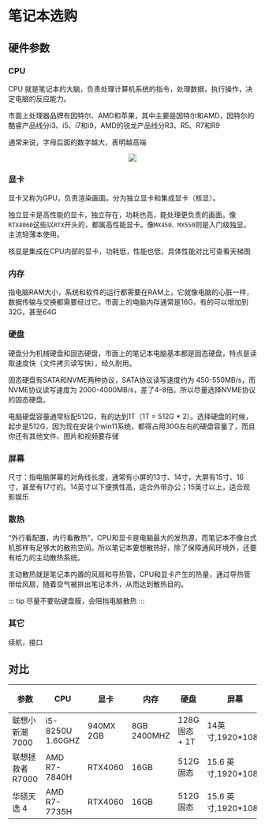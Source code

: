 # 笔记本选购

## 硬件参数

### CPU

CPU 就是笔记本的大脑，负责处理计算机系统的指令，处理数据，执行操作，决定电脑的反应能力。

市面上处理器品牌有因特尔、AMD和苹果，其中主要是因特尔和AMD，因特尔的酷睿产品线分i3、i5、i7和i9，AMD的锐龙产品线分R3、R5、R7和R9

通常来说，字母后面的数字越大，表明越高端

<div style="text-align:center">
<img src="@/CPU.png"/>
</div>

### 显卡

显卡又称为GPU，负责渲染画面。分为独立显卡和集成显卡（核显）。

独立显卡是高性能的显卡，独立存在，功耗也高，能处理更负责的画面。像`RTX4060`这些以`RTX`开头的，都属高性能显卡。像`MX450、MX550`则是入门级独显，主流轻薄本使用。

核显是集成在CPU内部的显卡，功耗低，性能也低，具体性能对比可查看天梯图

### 内存

指电脑RAM大小，系统和软件的运行都需要在RAM上，它就像电脑的心脏一样，数据传输与交换都需要经过它。市面上的电脑内存通常是16G，有的可以增加到32G，甚至64G

### 硬盘
硬盘分为机械硬盘和固态硬盘，市面上的笔记本电脑基本都是固态硬盘，特点是读取速度快（文件拷贝读写快），经久耐用。

固态硬盘有SATA和NVME两种协议，SATA协议读写速度约为 450-550MB/s，而NVME协议读写速度为 2000-4000MB/s，差了4-8倍。所以尽量选择NVME协议的固态硬盘。

电脑硬盘容量通常标配512G，有的达到1T（1T = 512G * 2）。选择硬盘的时候，起步是512G，因为现在安装个win11系统，都得占用30G左右的硬盘容量了，而且你还有其他文件、图片和视频要存储

### 屏幕

尺寸：指电脑屏幕的对角线长度，通常有小屏的13寸、14寸，大屏有15寸、16寸，甚至有17寸的。14英寸以下便携性高，适合外带办公；15英寸以上，适合观影娱乐

### 散热
“外行看配置，内行看散热”，CPU和显卡是电脑最大的发热源，而笔记本不像台式机那样有足够大的散热空间。所以笔记本要想散热好，除了保障通风环境外，还要有给力的主动散热系统。

主动散热就是笔记本内置的风扇和导热管，CPU和显卡产生的热量，通过导热管带给风扇，随着空气被排出笔记本外，从而达到散热目的。

::: tip
尽量不要贴键盘膜，会阻挡电脑散热
:::

### 其它

续航，接口


## 对比

| 参数 | CPU | 显卡 | 内存 | 硬盘 | 屏幕 | 电池 | 颜色 |
| --- | --- | --- | --- | --- | --- | --- |  --- |
| 联想小新潮 7000 | i5-8250U 1.60GHZ | 940MX 2GB | 8GB 2400MHZ | 128G 固态 + 1T | 14英寸,1920*1080 | 52.95Wh | 银色 |
| 联想拯救者 R7000 | AMD R7-7840H | RTX4060 | 16GB | 512G 固态 | 15.6 英寸,1920*1080 | 60wh | 灰色 |
| 华硕天选 4 | AMD R7-7735H | RTX4060 | 16GB | 512G 固态 | 15.6 英寸,1920*1080 | 90wh | 白色 |